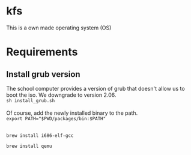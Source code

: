 # kfs
This is a own made operating system (OS)


# Requirements
## Install grub version
The school computer provides a version of grub that doesn't allow us to boot the iso. We downgrade to version 2.06.<br>
`sh install_grub.sh`<br><br>
Of course, add the newly installed binary to the path.<br>
`export PATH="$PWD/packages/bin:$PATH"`<br><br>

`brew install i686-elf-gcc`

`brew install qemu`
